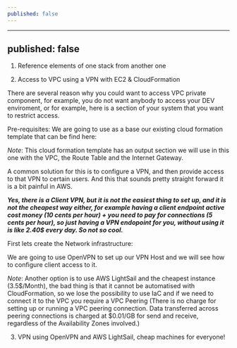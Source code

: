 ```yaml
---
published: false
---
```

---
published: false
---
1) Reference elements of one stack from another one
 


2) Access to VPC using a VPN with EC2 & CloudFormation

There are several reason why you could want to access VPC private component, for example, you do not want anybody to access your DEV enviroment, or for example, here is a section of your system that you want to restrict access.

Pre-requisites:
We are going to use as a base our existing cloud formation template that can be find here:

*Note*: This cloud formation template has an output section we will use in this one with the VPC, the Route Table and the Internet Gateway.

A common solution for this is to configure a VPN, and then provide access to that VPN to certain users. And this that sounds pretty straight forward it is a bit painful in AWS. 

***Yes, there is a Client VPN, but it is not the easiest thing to set up, and it is not the cheapest way either, for example having a client endpoint active cost money (10 cents per hour) + you need to pay for connections (5 cents per hour), so just having a VPN endopoint for you, without using it is like 2.40$ every day. So not so cool.***

First lets create the Network infrastructure:



We are going to use OpenVPN to set up our VPN Host and we will see how to configure client access to it.



*Note*: Another option is to use AWS LightSail and the cheapest instance (3.5$/Month), the bad thing is that it cannot be automatised with CloudFormation, so we lose the possibility to use IaC and if we need to connect it to the VPC you require a VPC Peering (There is no charge for setting up or running a VPC peering connection. Data transferred across peering connections is charged at $0.01/GB for send and receive, regardless of the Availability Zones involved.)






3) VPN using OpenVPN and AWS LightSail, cheap machines for everyone!
